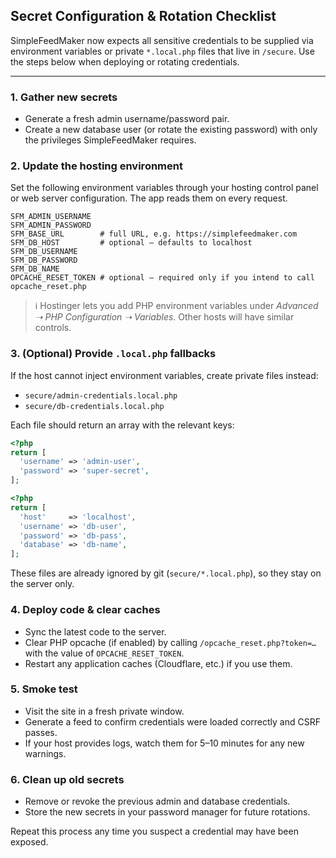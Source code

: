 ## Secret Configuration & Rotation Checklist

SimpleFeedMaker now expects all sensitive credentials to be supplied via
environment variables or private `*.local.php` files that live in `/secure`.
Use the steps below when deploying or rotating credentials.

---

### 1. Gather new secrets

- Generate a fresh admin username/password pair.
- Create a new database user (or rotate the existing password) with only the
  privileges SimpleFeedMaker requires.

### 2. Update the hosting environment

Set the following environment variables through your hosting control panel or
web server configuration. The app reads them on every request.

```
SFM_ADMIN_USERNAME
SFM_ADMIN_PASSWORD
SFM_BASE_URL        # full URL, e.g. https://simplefeedmaker.com
SFM_DB_HOST         # optional — defaults to localhost
SFM_DB_USERNAME
SFM_DB_PASSWORD
SFM_DB_NAME
OPCACHE_RESET_TOKEN # optional — required only if you intend to call opcache_reset.php
```

> ℹ️ Hostinger lets you add PHP environment variables under *Advanced ➝ PHP
> Configuration ➝ Variables*. Other hosts will have similar controls.

### 3. (Optional) Provide `.local.php` fallbacks

If the host cannot inject environment variables, create private files instead:

- `secure/admin-credentials.local.php`
- `secure/db-credentials.local.php`

Each file should return an array with the relevant keys:

```php
<?php
return [
  'username' => 'admin-user',
  'password' => 'super-secret',
];
```

```php
<?php
return [
  'host'     => 'localhost',
  'username' => 'db-user',
  'password' => 'db-pass',
  'database' => 'db-name',
];
```

These files are already ignored by git (`secure/*.local.php`), so they stay on
the server only.

### 4. Deploy code & clear caches

- Sync the latest code to the server.
- Clear PHP opcache (if enabled) by calling `/opcache_reset.php?token=…` with
  the value of `OPCACHE_RESET_TOKEN`.
- Restart any application caches (Cloudflare, etc.) if you use them.

### 5. Smoke test

- Visit the site in a fresh private window.
- Generate a feed to confirm credentials were loaded correctly and CSRF passes.
- If your host provides logs, watch them for 5–10 minutes for any new warnings.

### 6. Clean up old secrets

- Remove or revoke the previous admin and database credentials.
- Store the new secrets in your password manager for future rotations.

Repeat this process any time you suspect a credential may have been exposed.
